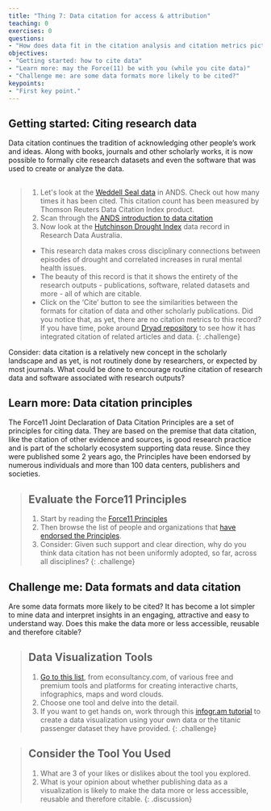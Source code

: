 ```yaml
---
title: "Thing 7: Data citation for access & attribution"
teaching: 0
exercises: 0
questions:
- "How does data fit in the citation analysis and citation metrics pictures?"
objectives:
- "Getting started: how to cite data"
- "Learn more: may the Force(11) be with you (while you cite data)"
- "Challenge me: are some data formats more likely to be cited?"
keypoints:
- "First key point."
---
```

## Getting started: Citing research data

Data citation continues the tradition of acknowledging other people’s work and ideas. Along with books, journals and other scholarly works, it is now possible to formally cite research datasets and even the software that was used to create or analyze the data.



> ##
> 1. Let's look at the [Weddell Seal data]( https://researchdata.ands.org.au/measuring-effects-human-leptonychotes-weddellii/699460/?refer_q=slug=measuring-effects-human-leptonychotes-weddellii/rows=15/sort=list_title_sort%20asc/class=collection/q=/) in ANDS.  Check out how many times it has been cited. This citation count has been measured by Thomson Reuters Data Citation Index product.
> 1. Scan through the [ANDS introduction to data citation](http://ands.org.au/working-with-data/citation-and-identifiers/data-citation)
> 2. Now look at the [Hutchinson Drought Index](https://researchdata.ands.org.au/measuring-effects-human-leptonychotes-weddellii/640511) data record in Research Data Australia.
>   - This research data makes cross disciplinary connections between episodes of drought and correlated increases in rural mental health issues.
>   - The beauty of this record is that it shows the entirety of the research outputs - publications, software, related datasets and more - all of which are citable.
>   - Click on the ‘Cite’ button to see the similarities between the formats for citation of data and other scholarly publications.  Did you notice that, as yet, there are no citation metrics to this record?
> If you have time, poke around [Dryad repository](http://datadryad.org/) to see how it has integrated citation of related articles and data.
{: .challenge}

Consider: data citation is a relatively new concept in the scholarly landscape and as yet, is not routinely done by researchers, or expected by most journals. What could be done to encourage routine citation of research data and software associated with research outputs?

## Learn more: Data citation principles

The Force11 Joint Declaration of Data Citation Principles are a set of principles for citing data. They are based on the premise that data citation, like the citation of other evidence and sources, is good research practice and is part of the scholarly ecosystem supporting data reuse.
Since they were published some 2 years ago, the Principles have been endorsed by numerous individuals and more than 100 data centers, publishers and societies.

> ## Evaluate the Force11 Principles
> 1. Start by reading the [Force11 Principles](https://www.force11.org/group/joint-declaration-data-citation-principles-final)
> 2. Then browse the list of people and organizations that [have endorsed the Principles](https://www.force11.org/datacitation/endorsements).
> 3. Consider: Given such support and clear direction, why do you think data citation has not been uniformly adopted, so far, across all disciplines?
{: .challenge}

## Challenge me: Data formats and data citation

Are some data formats more likely to be cited?
It has become a lot simpler to mine data and interpret insights in an engaging, attractive and easy to understand way. Does this make the data more or less accessible, reusable and therefore citable?

> ## Data Visualization Tools
> 1. [Go to this list](https://econsultancy.com/blog/66131-17-visualisation-tools-to-make-your-data-beautiful/), from econsultancy.com, of various free and premium tools and platforms for creating interactive charts, infographics, maps and word clouds.
> 2. Choose one tool and delve into the detail.
> 3. If you want to get hands on, work through this [infogr.am tutorial](https://tutorials.infogr.am/getting-started/getting-started-with-infogram/) to create a data visualization using your own data or the titanic passenger dataset they have provided.
{: .challenge}

> ## Consider the Tool You Used
> 1. What are 3 of your likes or dislikes about the tool you explored.
> 2. What is your opinion about whether publishing data as a visualization is likely to make the data more or less accessible, reusable and therefore citable.
{: .discussion}
